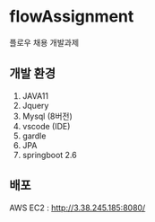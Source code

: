# flowAssignment
플로우 채용 개발과제

개발 환경
-------------
1. JAVA11
2. Jquery
3. Mysql (8버전)
4. vscode (IDE)
5. gardle
6. JPA
7. springboot 2.6

배포
-------------
AWS EC2 : http://3.38.245.185:8080/
